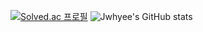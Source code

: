 [![Solved.ac
프로필](http://mazassumnida.wtf/api/v2/generate_badge?boj=jwhy)](https://solved.ac/jwhy)
![Jwhyee's GitHub stats](https://github-readme-stats.vercel.app/api?username=Jwhyee&show_icons=true&theme=dark)
